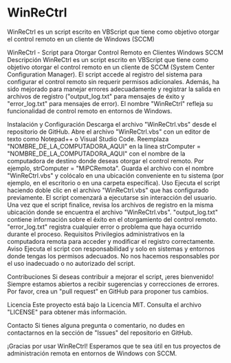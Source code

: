 # WinReCtrl
WinReCtrl es un script escrito en VBScript que tiene como objetivo otorgar el control remoto en un cliente de Windows (SCCM)

WinReCtrl - Script para Otorgar Control Remoto en Clientes Windows SCCM
Descripción
WinReCtrl es un script escrito en VBScript que tiene como objetivo otorgar el control remoto en un cliente de SCCM (System Center Configuration Manager). El script accede al registro del sistema para configurar el control remoto sin requerir permisos adicionales. Además, ha sido mejorado para manejar errores adecuadamente y registrar la salida en archivos de registro ("output_log.txt" para mensajes de éxito y "error_log.txt" para mensajes de error). El nombre "WinReCtrl" refleja su funcionalidad de control remoto en entornos de Windows.

Instalación y Configuración
Descarga el archivo "WinReCtrl.vbs" desde el repositorio de GitHub.
Abre el archivo "WinReCtrl.vbs" con un editor de texto como Notepad++ o Visual Studio Code.
Reemplaza "NOMBRE_DE_LA_COMPUTADORA_AQUI" en la línea strComputer = "NOMBRE_DE_LA_COMPUTADORA_AQUI" con el nombre de la computadora de destino donde deseas otorgar el control remoto. Por ejemplo, strComputer = "MiPCRemota".
Guarda el archivo con el nombre "WinReCtrl.vbs" y colócalo en una ubicación conveniente en tu sistema (por ejemplo, en el escritorio o en una carpeta específica).
Uso
Ejecuta el script haciendo doble clic en el archivo "WinReCtrl.vbs" que has configurado previamente.
El script comenzará a ejecutarse sin interacción del usuario.
Una vez que el script finalice, revisa los archivos de registro en la misma ubicación donde se encuentra el archivo "WinReCtrl.vbs".
"output_log.txt" contiene información sobre el éxito en el otorgamiento del control remoto.
"error_log.txt" registra cualquier error o problema que haya ocurrido durante el proceso.
Requisitos
Privilegios administrativos en la computadora remota para acceder y modificar el registro correctamente.
Aviso
Ejecuta el script con responsabilidad y solo en sistemas y entornos donde tengas los permisos adecuados. No nos hacemos responsables por el uso inadecuado o no autorizado del script.

Contribuciones
Si deseas contribuir a mejorar el script, ¡eres bienvenido! Siempre estamos abiertos a recibir sugerencias y correcciones de errores. Por favor, crea un "pull request" en GitHub para proponer tus cambios.

Licencia
Este proyecto está bajo la Licencia MIT. Consulta el archivo "LICENSE" para obtener más información.

Contacto
Si tienes alguna pregunta o comentario, no dudes en contactarnos en la sección de "Issues" del repositorio en GitHub.

¡Gracias por usar WinReCtrl! Esperamos que te sea útil en tus proyectos de administración remota en entornos de Windows con SCCM.
